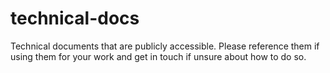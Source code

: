 # technical-docs
Technical documents that are publicly accessible. Please reference them if using them for your work and get in touch if unsure about how to do so.

